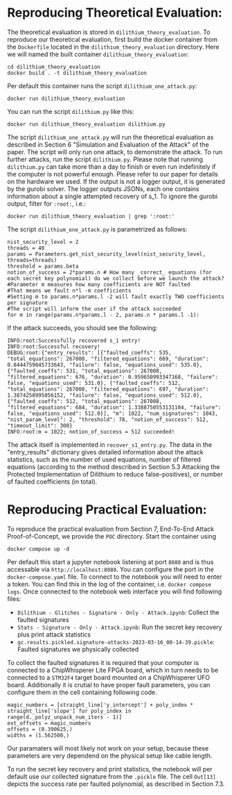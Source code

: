 # Reproducing Theoretical Evaluation:
The theoretical evaluation is stored in `dilithium_theory_evaluation`. 
To reproduce our theoretical evaluation, first build the docker container from the `Dockerfile` located in the `dilithium_theory_evaluation` directory. Here we will named the built container `dilithium_theory_evaluation`:
```
cd dilithium_theory_evaluation
docker build . -t dilithium_theory_evaluation
```
Per default this container runs the script `dilithium_one_attack.py`:
```
docker run dilithium_theory_evaluation
```
You can run the script `dilithium.py` like this:
```
docker run dilithium_theory_evaluation dilithium.py
```

The script `dilithium_one_attack.py` will run the theoretical evaluation as described in Section 6 "Simulation and Evaluation of the Attack" of the paper. 
The script will only run one attack, to demonstrate the attack. To run further attacks, run the script `dilithium.py`.
Please note that running `dilithium.py` can take more than a day to finish or even run indefinitely if the computer is not powerful enough. Please refer to our paper for details on the hardware we used. If the output is not a logger output, it is generated by the gurobi solver. The logger outputs JSONs, each one contains information about a single attempted recovery of s_1. To ignore the gurobi output, filter for `:root:`, i.e.:
```
docker run dilithium_theory_evaluation | grep ':root:'
```

The script `dilithium_one_attack.py` is parametrized as follows:
```
nist_security_level = 2
threads = 40
params = Parameters.get_nist_security_level(nist_security_level, threads=threads)
threshold = params.beta
notion_of_success = 2*params.n # How many _correct_ equations (for each secret key polynomial) do we collect before we launch the attack?
#Parameter m measures how many coefficients are NOT faulted
#That means we fault n*l -m coefficients
#Setting m to params.n*params.l -2 will fault exactly TWO coefficients per signature
#The script will inform the user if the attack succeeded
for m in range(params.n*params.l - 2, params.n * params.l -1):
```
If the attack succeeds, you should see the following:
```
INFO:root:Successfully recovered s_1 entry!
INFO:root:Successful recovery!
DEBUG:root:{"entry_results": [{"faulted_coeffs": 535, "total_equations": 267008, "filtered_equations": 669, "duration": 0.8444759845733643, "failure": false, "equations_used": 535.0}, {"faulted_coeffs": 531, "total_equations": 267008, "filtered_equations": 676, "duration": 0.959650993347168, "failure": false, "equations_used": 531.0}, {"faulted_coeffs": 512, "total_equations": 267008, "filtered_equations": 697, "duration": 1.3874258995056152, "failure": false, "equations_used": 512.0}, {"faulted_coeffs": 512, "total_equations": 267008, "filtered_equations": 684, "duration": 1.3388750553131104, "failure": false, "equations_used": 512.0}], "m": 1022, "num_signatures": 1043, "nist_param_level": 2, "threshold": 78, "notion_of_success": 512, "timeout_limit": 300}
INFO:root:m = 1022; notion_of_success = 512 succeeded!
```

The attack itself is implemented in `recover_s1_entry.py`. The data in the "entry_results" dictionary gives detailed information about the attack statistics, such as the number of used equations, number of filtered equations (according to the method described in Section 5.3 Attacking the Protected Implementation of Dilithium to reduce false-positives), or number of faulted coefficients (in total).


# Reproducing Practical Evaluation:

To reproduce the practical evaluation from Section 7, End-To-End Attack Proof-of-Concept, we provide the `POC` directory. Start the container using
```
docker compose up -d
```
Per default this start a jupyter notebook listening at port `8080` and is thus accessable via `http://localhost:8080`. You can configure the port in the `docker-compose.yaml` file.
To connect to the notebook you will need to enter a token. You can find this in the log of the container, i.e. `docker compose logs`.
Once connected to the notebook web interface you will find following files:
- `Dilithium - Glitches - Signature - Only - Attack.ipynb`: Collect the faulted signatures
- `Stats - Signature - Only - Attack.ipynb`: Run the secret key recovery plus print attack statistics
- `gc.results.pickled.signature-attacks-2023-03-16_00-14-39.pickle`: Faulted signatures we physically collected

To collect the faulted signatures it is required that your computer is connected to a ChipWhisperer Lite FPGA board, which in turn needs to be connected to a `STM32F4` target board mounted on a ChipWhisperer UFO board.
Additionally it is crutial to have proper fault parameters, you can configure them in the cell containing following code.
```
magic_numbers = [straight_line['y_intercept'] + poly_index * straight_line['slope'] for poly_index in range(d._polyz_unpack_num_iters - 1)]
ext_offsets = magic_numbers
offsets = (0.390625,)
widths = (1.562500,)
```
Our paramaters will most likely not work on your setup, because these parameters are very dependend on the physical setup like cable length.

To run the secret key recovery and print statistics, the notebook will per default use our collected signature from the `.pickle` file.
The cell `Out[13]` depicts the success rate per faulted polynomial, as described in Section 7.3.
